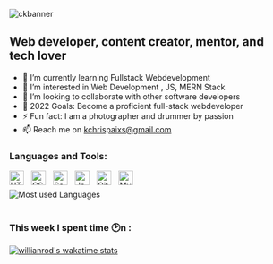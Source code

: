 
![ckbanner](https://user-images.githubusercontent.com/71190715/191964308-47c09a5a-a93c-4ffe-90c3-3259220cea44.png)

## Web developer, content creator, mentor, and tech lover

- 🌱 I’m currently learning Fullstack Webdevelopment
- 👀 I’m interested in Web Development , JS, MERN Stack
- 👯 I’m looking to collaborate with other software developers
- 🥅 2022 Goals: Become a proficient full-stack webdeveloper
- ⚡ Fun fact: I am a photographer and drummer by passion
- 📫 Reach me on kchrispaixs@gmail.com

### Languages and Tools:

[<img align="left" alt="HTML5" width="26px" src="https://cdn.jsdelivr.net/gh/devicons/devicon/icons/html5/html5-original.svg" style="padding-right:10px;" />](https://www.w3schools.com/html/)
[<img align="left" alt="CSS3" width="26px" src="https://cdn.jsdelivr.net/gh/devicons/devicon/icons/css3/css3-original.svg" style="padding-right:10px;" />](https://www.w3schools.com/css/)
[<img align="left" alt="Sass" width="26px" src="https://cdn.jsdelivr.net/gh/devicons/devicon/icons/sass/sass-original.svg" style="padding-right:10px;" />](https://sass-lang.com/)
[<img align="left" alt="JavaScript" width="26px" src="https://cdn.jsdelivr.net/gh/devicons/devicon/icons/javascript/javascript-original.svg" style="padding-right:10px;" />](https://www.javascript.com/)
[<img align="left" alt="Git" width="26px" src="https://cdn.jsdelivr.net/gh/devicons/devicon/icons/git/git-original.svg" style="padding-right:10px;" />](https://git.com)
[<img align="left" alt="MySQL" width="26px" src="https://cdn.jsdelivr.net/gh/devicons/devicon/icons/mysql/mysql-original.svg" style="padding-right:10px;" />](https://mysql.com)
<br />
<br />
![Most used Languages](https://github-readme-stats.vercel.app/api/top-langs/?username=ChrispaixK&show_icons=true&theme=radical)
<br />
<br />
### This week I spent time 🕑n :

[![willianrod's wakatime stats](https://github-readme-stats.vercel.app/api/wakatime?username=ChrispaixK)](https://github.com/anuraghazra/github-readme-stats)
